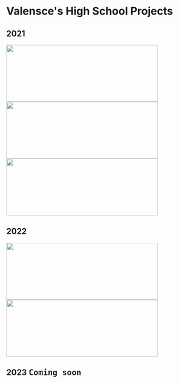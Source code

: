 <h1>Valensce's High School Projects</h1>
<h2>2021</h2>
      <a href="https://github.com/Valensce/Miscellaneity"><img src="https://github-readme-stats.vercel.app/api/pin/?username=Valensce&repo=Miscellaneity&theme=tokyonight&show_owner=false" width="400" height="150"></a>
      <a href="https://github.com/Valensce/AirlineCSS"><img src="https://github-readme-stats.vercel.app/api/pin/?username=Valensce&repo=AirlineCSS&theme=tokyonight&show_owner=false" width="400" height="150"></a>      
      <a href="https://github.com/Valensce/CustomAquariums"><img src="https://github-readme-stats.vercel.app/api/pin/?username=Valensce&repo=CustomAquariums&theme=tokyonight&show_owner=false" width="400" height="150"></a>
      
<h2>2022</h2>
      <a href="https://github.com/Valensce/OnlineOrdering"><img src="https://github-readme-stats.vercel.app/api/pin/?username=Valensce&repo=OnlineOrdering&theme=tokyonight&show_owner=false" width="400" height="150"></a>
<a href="https://github.com/Valensce/SportSelection"><img src="https://github-readme-stats.vercel.app/api/pin/?username=Valensce&repo=SportSelection&theme=tokyonight&show_owner=false" width="400" height="150"></a>

<h2>2023 <kbd>Coming soon</kbd></h2>
